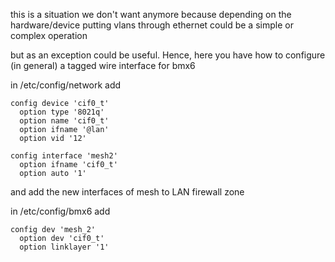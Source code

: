 this is a situation we don't want anymore because depending on the hardware/device putting vlans through ethernet could be a simple or complex operation

but as an exception could be useful. Hence, here you have how to configure (in general) a tagged wire interface for bmx6

in /etc/config/network add

```
config device 'cif0_t'
  option type '8021q'
  option name 'cif0_t'
  option ifname '@lan'
  option vid '12'

config interface 'mesh2'
  option ifname 'cif0_t'
  option auto '1'
```

and add the new interfaces of mesh to LAN firewall zone

in /etc/config/bmx6 add

```
config dev 'mesh_2'
  option dev 'cif0_t'
  option linklayer '1'
```
